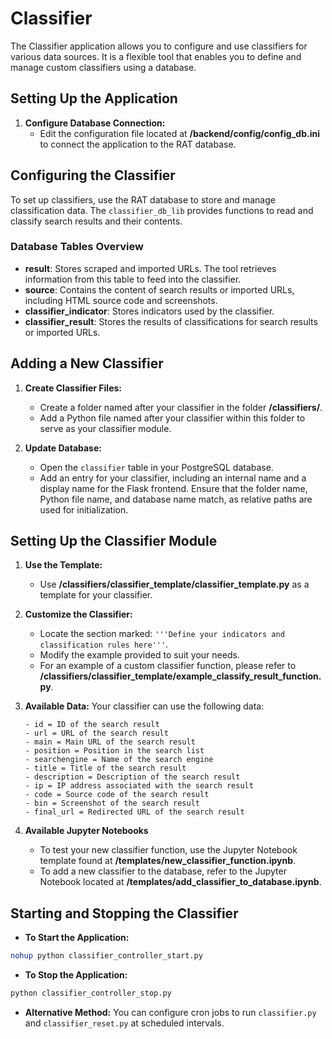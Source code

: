 # Classifier

The Classifier application allows you to configure and use classifiers for various data sources. It is a flexible tool that enables you to define and manage custom classifiers using a database.

## Setting Up the Application

1. **Configure Database Connection:**
   - Edit the configuration file located at **/backend/config/config_db.ini** to connect the application to the RAT database.

## Configuring the Classifier

To set up classifiers, use the RAT database to store and manage classification data. The `classifier_db_lib` provides functions to read and classify search results and their contents.

### Database Tables Overview

- **result**: Stores scraped and imported URLs. The tool retrieves information from this table to feed into the classifier.
- **source**: Contains the content of search results or imported URLs, including HTML source code and screenshots.
- **classifier_indicator**: Stores indicators used by the classifier.
- **classifier_result**: Stores the results of classifications for search results or imported URLs.

## Adding a New Classifier

1. **Create Classifier Files:**
   - Create a folder named after your classifier in the folder **/classifiers/**.
   - Add a Python file named after your classifier within this folder to serve as your classifier module.

2. **Update Database:**
   - Open the `classifier` table in your PostgreSQL database.
   - Add an entry for your classifier, including an internal name and a display name for the Flask frontend. Ensure that the folder name, Python file name, and database name match, as relative paths are used for initialization.

## Setting Up the Classifier Module

1. **Use the Template:**
   - Use **/classifiers/classifier_template/classifier_template.py** as a template for your classifier.

2. **Customize the Classifier:**
   - Locate the section marked: `'''Define your indicators and classification rules here'''`.
   - Modify the example provided to suit your needs.
   - For an example of a custom classifier function, please refer to **/classifiers/classifier_template/example_classify_result_function.py**.

3. **Available Data:**
   Your classifier can use the following data:
   ```
   - id = ID of the search result
   - url = URL of the search result
   - main = Main URL of the search result
   - position = Position in the search list
   - searchengine = Name of the search engine
   - title = Title of the search result
   - description = Description of the search result
   - ip = IP address associated with the search result
   - code = Source code of the search result
   - bin = Screenshot of the search result
   - final_url = Redirected URL of the search result
   ``` 

4. **Available Jupyter Notebooks**
   - To test your new classifier function, use the Jupyter Notebook template found at **/templates/new_classifier_function.ipynb**.
   - To add a new classifier to the database, refer to the Jupyter Notebook located at **/templates/add_classifier_to_database.ipynb**.

## Starting and Stopping the Classifier

- **To Start the Application:**
```bash
nohup python classifier_controller_start.py
```

- **To Stop the Application:**
```bash
python classifier_controller_stop.py
```

- **Alternative Method:**
You can configure cron jobs to run `classifier.py` and `classifier_reset.py` at scheduled intervals.

